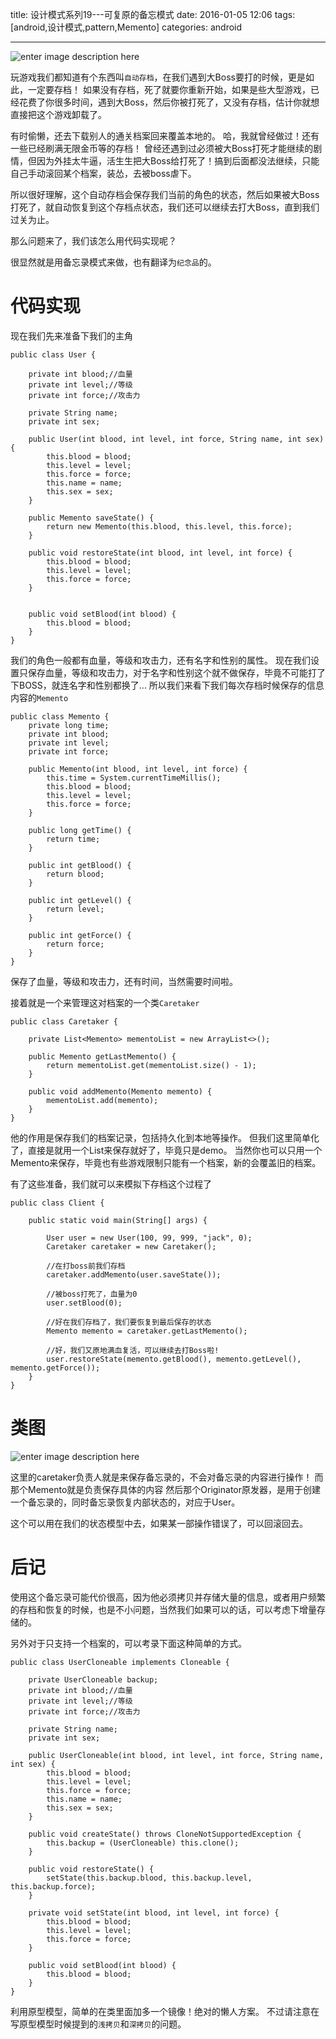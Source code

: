 title: 设计模式系列19---可复原的备忘模式
date: 2016-01-05 12:06 
tags: [android,设计模式,pattern,Memento]
categories: android

------
 
 ![enter image description here](http://7xl9zd.com1.z0.glb.clouddn.com/4a36acaf2edda3ccc6d433be01e93901213f9278.jpg)

玩游戏我们都知道有个东西叫`自动存档`，在我们遇到大Boss要打的时候，更是如此，一定要存档！
如果没有存档，死了就要你重新开始，如果是些大型游戏，已经花费了你很多时间，遇到大Boss，然后你被打死了，又没有存档，估计你就想直接把这个游戏卸载了。

有时偷懒，还去下载别人的通关档案回来覆盖本地的。
哈，我就曾经做过！还有一些已经刷满无限金币等的存档！
曾经还遇到过必须被大Boss打死才能继续的剧情，但因为外挂太牛逼，活生生把大Boss给打死了！搞到后面都没法继续，只能自己手动滚回某个档案，装怂，去被boss虐下。

所以很好理解，这个自动存档会保存我们当前的角色的状态，然后如果被大Boss打死了，就自动恢复到这个存档点状态，我们还可以继续去打大Boss，直到我们过关为止。

那么问题来了，我们该怎么用代码实现呢？
 <!--more-->

很显然就是用备忘录模式来做，也有翻译为`纪念品`的。


# 代码实现

现在我们先来准备下我们的主角

	public class User {
	
	    private int blood;//血量
	    private int level;//等级
	    private int force;//攻击力
	
	    private String name;
	    private int sex;
	
	    public User(int blood, int level, int force, String name, int sex) {
	        this.blood = blood;
	        this.level = level;
	        this.force = force;
	        this.name = name;
	        this.sex = sex;
	    }
	
	    public Memento saveState() {
	        return new Memento(this.blood, this.level, this.force);
	    }
	
	    public void restoreState(int blood, int level, int force) {
	        this.blood = blood;
	        this.level = level;
	        this.force = force;
	    }
	
	
	    public void setBlood(int blood) {
	        this.blood = blood;
	    }
	}

我们的角色一般都有血量，等级和攻击力，还有名字和性别的属性。
现在我们设置只保存血量，等级和攻击力，对于名字和性别这个就不做保存，毕竟不可能打了下BOSS，就连名字和性别都换了...
所以我们来看下我们每次存档时候保存的信息内容的`Memento`

	public class Memento {	
	    private long time;
	    private int blood;
	    private int level;
	    private int force;
	
	    public Memento(int blood, int level, int force) {
	        this.time = System.currentTimeMillis();
	        this.blood = blood;
	        this.level = level;
	        this.force = force;
	    }
	
	    public long getTime() {
	        return time;
	    }
	
	    public int getBlood() {
	        return blood;
	    }
	
	    public int getLevel() {
	        return level;
	    }
	
	    public int getForce() {
	        return force;
	    }
	}
保存了血量，等级和攻击力，还有时间，当然需要时间啦。

接着就是一个来管理这对档案的一个类`Caretaker`

	public class Caretaker {
	
	    private List<Memento> mementoList = new ArrayList<>();
	
	    public Memento getLastMemento() {
	        return mementoList.get(mementoList.size() - 1);
	    }
	
	    public void addMemento(Memento memento) {
	        mementoList.add(memento);
	    }
	}
他的作用是保存我们的档案记录，包括持久化到本地等操作。
但我们这里简单化了，直接是就用一个List来保存就好了，毕竟只是demo。
当然你也可以只用一个Memento来保存，毕竟也有些游戏限制只能有一个档案，新的会覆盖旧的档案。

有了这些准备，我们就可以来模拟下存档这个过程了

	public class Client {
	
	    public static void main(String[] args) {
	
	        User user = new User(100, 99, 999, "jack", 0);
	        Caretaker caretaker = new Caretaker();
	        	
	        //在打boss前我们存档
	        caretaker.addMemento(user.saveState());
	
	        //被boss打死了，血量为0
	        user.setBlood(0);
	 
	        //好在我们存档了，我们要恢复到最后保存的状态
	        Memento memento = caretaker.getLastMemento();
	
	        //好，我们又原地满血复活，可以继续去打Boss啦!
	        user.restoreState(memento.getBlood(), memento.getLevel(), memento.getForce());	  
	    }
	}

# 类图

![enter image description here](http://7xl9zd.com1.z0.glb.clouddn.com/%E5%82%B2%E6%B8%B8%E6%88%AA%E5%9B%BE20160105113748.png)

这里的caretaker负责人就是来保存备忘录的，不会对备忘录的内容进行操作！
而那个Memento就是负责保存具体的内容
然后那个Originator原发器，是用于创建一个备忘录的，同时备忘录恢复内部状态的，对应于User。

这个可以用在我们的状态模型中去，如果某一部操作错误了，可以回滚回去。

# 后记

使用这个备忘录可能代价很高，因为他必须拷贝并存储大量的信息，或者用户频繁的存档和恢复的时候，也是不小问题，当然我们如果可以的话，可以考虑下增量存储的。


另外对于只支持一个档案的，可以考录下面这种简单的方式。

	public class UserCloneable implements Cloneable {
	
	    private UserCloneable backup;
	    private int blood;//血量
	    private int level;//等级
	    private int force;//攻击力
	
	    private String name;
	    private int sex;
	
	    public UserCloneable(int blood, int level, int force, String name, int sex) {
	        this.blood = blood;
	        this.level = level;
	        this.force = force;
	        this.name = name;
	        this.sex = sex;
	    }
	
	    public void createState() throws CloneNotSupportedException {
	        this.backup = (UserCloneable) this.clone();
	    }
	
	    public void restoreState() {
	        setState(this.backup.blood, this.backup.level, this.backup.force);
	    }
	
	    private void setState(int blood, int level, int force) {
	        this.blood = blood;
	        this.level = level;
	        this.force = force;
	    }
	 
	    public void setBlood(int blood) {
	        this.blood = blood;
	    }
	}
利用原型模型，简单的在类里面加多一个镜像！绝对的懒人方案。
不过请注意在写原型模型时候提到的`浅拷贝`和`深拷贝`的问题。

